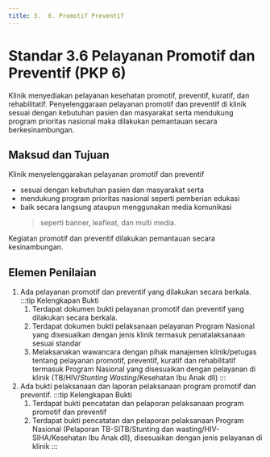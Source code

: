 ```yaml
---
title: 3.  6. Promotif Preventif
---
```

# Standar 3.6 Pelayanan Promotif dan Preventif (PKP 6) 
Klinik menyediakan pelayanan kesehatan promotif, preventif, kuratif, dan rehabilitatif. Penyelenggaraan pelayanan promotif dan preventif di klinik sesuai dengan kebutuhan pasien dan masyarakat serta mendukung program prioritas nasional maka dilakukan pemantauan secara berkesinambungan. 
## Maksud dan Tujuan 
Klinik menyelenggarakan pelayanan promotif dan preventif 
- sesuai dengan kebutuhan pasien dan masyarakat serta 
- mendukung program prioritas nasional seperti pemberian edukasi 
- baik secara langsung ataupun menggunakan media komunikasi 
  > seperti banner, leafleat, dan multi media.  

Kegiatan promotif dan preventif dilakukan pemantauan secara kesinambungan. 
## Elemen Penilaian  
1. Ada pelayanan promotif dan preventif yang dilakukan secara berkala. 
   :::tip Kelengkapan Bukti
   1. Terdapat dokumen bukti pelayanan promotif dan preventif yang dilakukan secara berkala. 
   2. Terdapat dokumen bukti pelaksanaan pelayanan Program Nasional yang disesuaikan dengan jenis klinik termasuk penatalaksanaan sesuai standar  
   3. Melaksanakan wawancara dengan pihak manajemen klinik/petugas tentang pelayanan promotif, preventif, kuratif dan rehabilitatif termasuk Program Nasional yang disesuaikan dengan pelayanan di klinik (TB/HIV/*Stunting Wasting*/Kesehatan Ibu Anak dll)
   ::: 
2. Ada bukti pelaksanaan dan laporan pelaksanaan program promotif dan preventif. 
   :::tip Kelengkapan Bukti
   1. Terdapat bukti pencatatan dan pelaporan pelaksanaan program promotif dan preventif  
   2. Terdapat bukti pencatatan dan pelaporan pelaksanaan Program 	Nasional 	(Pelaporan 	TB-SITB/Stunting dan wasting/HIV-SIHA/Kesehatan Ibu Anak dll), disesuaikan dengan jenis pelayanan di klinik 
   ::: 
